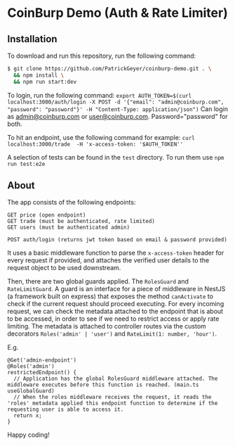 
# CoinBurp Demo (Auth & Rate Limiter)

## Installation

To download and run this repository, run the following command:
```bash
$ git clone https://github.com/PatrickGeyer/coinburp-demo.git . \
  && npm install \
  && npm run start:dev
```

To login, run the following command:
```export AUTH_TOKEN=$(curl localhost:3000/auth/login -X POST -d '{"email": "admin@coinburp.com", "password": "password"}' -H "Content-Type: application/json")```
Can login as admin@coinburp.com or user@coinburp.com. Password="password" for both.

To hit an endpoint, use the following command for example: `curl localhost:3000/trade  -H 'x-access-token: '$AUTH_TOKEN''`

A selection of tests can be found in the `test` directory. To run them use `npm run test:e2e`
## About
The app consists of the following endpoints: 

```
GET price (open endpoint)
GET trade (must be authenticated, rate limited)
GET users (must be authenticated admin)

POST auth/login (returns jwt token based on email & password provided)
```

It uses a basic middleware function to parse the `x-access-token` header for every request if provided, and attaches the verified user details to the request object to be used downstream.

Then, there are two global guards applied. The `RolesGuard` and `RateLimitGuard`. A guard is an interface for a piece of middleware in NestJS (a framework built on express) that exposes the method `canActivate` to check if the current request should proceed executing. 
For every incoming request, we can check the metadata attached to the endpoint that is about to be accessed, in order to see if we need to restrict access or apply rate limiting.
The metadata is attached to controller routes via the custom decorators `Roles('admin' | 'user')` and `RateLimit(1: number, 'hour')`.

E.g.

```
@Get('admin-endpoint')
@Roles('admin')
restrictedEndpoint() {
  // Application has the global RolesGuard middleware attached. The middleware executes before this function is reached. (main.ts useGlobalGuard)
  // When the roles middleware receives the request, it reads the 'roles' metadata applied this endpoint function to determine if the requesting user is able to access it.
  return x;
}
```

Happy coding!